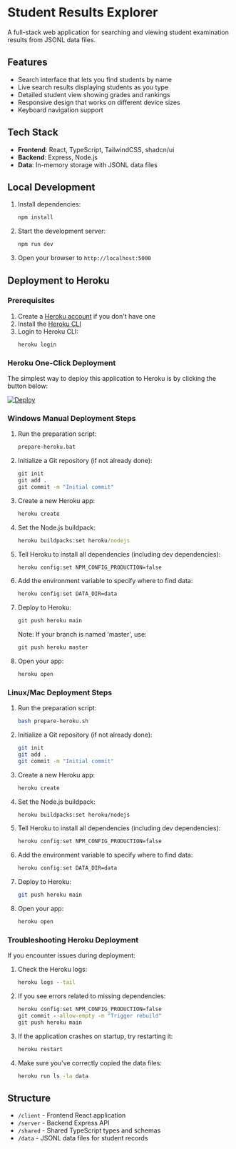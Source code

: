 # Student Results Explorer

A full-stack web application for searching and viewing student examination results from JSONL data files.

## Features

- Search interface that lets you find students by name
- Live search results displaying students as you type
- Detailed student view showing grades and rankings
- Responsive design that works on different device sizes
- Keyboard navigation support

## Tech Stack

- **Frontend**: React, TypeScript, TailwindCSS, shadcn/ui
- **Backend**: Express, Node.js
- **Data**: In-memory storage with JSONL data files

## Local Development

1. Install dependencies:
   ```bash
   npm install
   ```

2. Start the development server:
   ```bash
   npm run dev
   ```

3. Open your browser to `http://localhost:5000`

## Deployment to Heroku

### Prerequisites

1. Create a [Heroku account](https://signup.heroku.com/) if you don't have one
2. Install the [Heroku CLI](https://devcenter.heroku.com/articles/heroku-cli)
3. Login to Heroku CLI:
   ```bash
   heroku login
   ```

### Heroku One-Click Deployment

The simplest way to deploy this application to Heroku is by clicking the button below:

[![Deploy](https://www.herokucdn.com/deploy/button.svg)](https://heroku.com/deploy)

### Windows Manual Deployment Steps

1. Run the preparation script:
   ```cmd
   prepare-heroku.bat
   ```

2. Initialize a Git repository (if not already done):
   ```cmd
   git init
   git add .
   git commit -m "Initial commit"
   ```

3. Create a new Heroku app:
   ```cmd
   heroku create
   ```

4. Set the Node.js buildpack:
   ```cmd
   heroku buildpacks:set heroku/nodejs
   ```
   
5. Tell Heroku to install all dependencies (including dev dependencies):
   ```cmd
   heroku config:set NPM_CONFIG_PRODUCTION=false
   ```

6. Add the environment variable to specify where to find data:
   ```cmd
   heroku config:set DATA_DIR=data
   ```

7. Deploy to Heroku:
   ```cmd
   git push heroku main
   ```
   Note: If your branch is named 'master', use:
   ```cmd
   git push heroku master
   ```

8. Open your app:
   ```cmd
   heroku open
   ```

### Linux/Mac Deployment Steps

1. Run the preparation script:
   ```bash
   bash prepare-heroku.sh
   ```

2. Initialize a Git repository (if not already done):
   ```bash
   git init
   git add .
   git commit -m "Initial commit"
   ```

3. Create a new Heroku app:
   ```bash
   heroku create
   ```

4. Set the Node.js buildpack:
   ```bash
   heroku buildpacks:set heroku/nodejs
   ```
   
5. Tell Heroku to install all dependencies (including dev dependencies):
   ```bash
   heroku config:set NPM_CONFIG_PRODUCTION=false
   ```

6. Add the environment variable to specify where to find data:
   ```bash
   heroku config:set DATA_DIR=data
   ```

7. Deploy to Heroku:
   ```bash
   git push heroku main
   ```

8. Open your app:
   ```bash
   heroku open
   ```

### Troubleshooting Heroku Deployment

If you encounter issues during deployment:

1. Check the Heroku logs:
   ```cmd
   heroku logs --tail
   ```

2. If you see errors related to missing dependencies:
   ```cmd
   heroku config:set NPM_CONFIG_PRODUCTION=false
   git commit --allow-empty -m "Trigger rebuild"
   git push heroku main
   ```

3. If the application crashes on startup, try restarting it:
   ```cmd
   heroku restart
   ```

4. Make sure you've correctly copied the data files:
   ```cmd
   heroku run ls -la data
   ```

## Structure

- `/client` - Frontend React application
- `/server` - Backend Express API
- `/shared` - Shared TypeScript types and schemas
- `/data` - JSONL data files for student records
